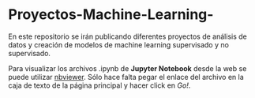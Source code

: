 # Proyectos-Machine-Learning-
En este repositorio se irán publicando diferentes proyectos de análisis de datos y creación de modelos de machine learning supervisado y no supervisado.


Para visualizar los archivos .ipynb de **Jupyter Notebook** desde la web se puede utilizar [nbviewer](https://nbviewer.jupyter.org/). Sólo hace falta pegar el enlace del archivo en la caja de texto de la página principal y hacer click en *Go!*.
